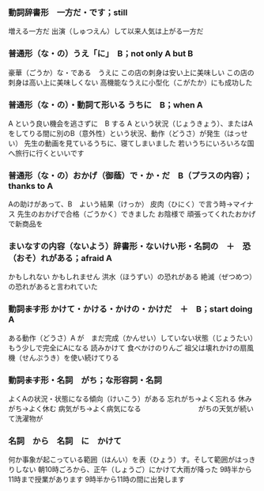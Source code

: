 ### 動詞辞書形　一方だ・です；still
増える一方だ
出演（しゅつえん）して以来人気は上がる一方だ

### 普通形（な・の）うえ「に」　B；not only A but B
豪華（ごうか）な・である　うえに
この店の刺身は安い上に美味しい
この店の刺身は高い上に美味しくない
高機能なうえに小型化（こがたか）にも成功した

### 普通形（な・の）・動詞て形いる うちに　B；when A
A という良い機会を逃さずに　B する
A という状況（じょうきょう）、またはAをしてりる間に別のB（意外性）という状況、動作（どうさ）が発生（はっせい）
先生の動画を見ているうちに、寝てしまいました
若いうちにいろいろな国へ旅行に行くといいです

### 普通形（な・の）おかげ（御蔭）で・か・だ　B（プラスの内容）；thanks to A
Aの助けがあって、B　よいう結果（けっか）
皮肉（ひにく）で言う時→マイナス
先生のおかげで合格（ごうかく）できました
お陰様で
頑張ってくれたおかげで新商品を

### まいなすの内容（ないよう）辞書形・ないけい形・名詞の　＋　恐（おそ）れがある；afraid A
かもしれない
かもしれません
洪水（ほうずい）の恐れがある
絶滅（ぜつめつ）の恐れがあると言われていた

### 動詞~~ます~~形 かけて・かける・かけの・かけだ　＋　B；start doing　A
ある動作（どうさ）A が　まだ完成（かんせい）していない状態（じょうたい）
もう少しで完全にAになる
読みかけて
食べかけのりんご
祖父は壊れかけの扇風機（せんぷうき）を使い続けてりる

### 動詞~~ます~~形・名詞　がち；な形容詞・名詞
よくAの状況・状態になる傾向（けいこう）がある
忘れがち→よく忘れる
休みがち→よく休む
病気がち→よく病気になる　　　　　　　　
がちの天気が続いて洗濯物が

### 名詞　から　名詞　に　かけて
何か事象が起こっている範囲（はんい）を表（ひょう）す。そして範囲がはっきりしない
朝10時ごろから、正午（しょうご）にかけて大雨が降った
9時半から11時まで授業があります
9時半から11時の間に出発します

